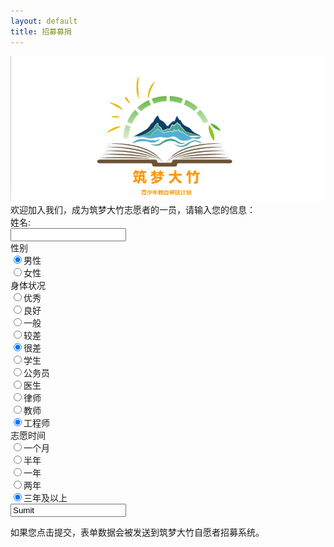 ```yaml
---
layout: default
title: 招募募捐
---
```


<body>
<div class="logo">
			<img src="images/Logo1.png">
		</div>
		欢迎加入我们，成为筑梦大竹志愿者的一员，请输入您的信息：
		<form>
 姓名:<br>
<input type="text" name="姓名">
<br>
</form>
性别
<form>
<input type="radio" name="性别" value="男性" checked>男性
<br>
<input type="radio" name="性别" value="女性">女性
</form> 
身体状况
<form>
<input type="radio" name="身体状况" value="优秀" checked>优秀
<br>
<input type="radio" name="身体状况" value="良好" checked>良好
<br>
<input type="radio" name="身体状况" value="一般" checked>一般
<br>
<input type="radio" name="身体状况" value="较差" checked>较差
<br>
<input type="radio" name="身体状况" value="很差" checked>很差
</form>
<form>
<input type="radio" name="职业" value="学生" checked>学生
<br>
<input type="radio" name="职业" value="公务员" checked>公务员
<br>
<input type="radio" name="职业" value="医生" checked>医生
<br>
<input type="radio" name="职业" value="律师" checked>律师
<br>
<input type="radio" name="职业" value="教师" checked>教师
<br>
<input type="radio" name="职业" value="工程师" checked>工程师
</body>
</form>
志愿时间
<form>
<input type="radio" name="志愿时间" value="一个月" checked>一个月
<br>
<input type="radio" name="志愿时间" value="半年" checked>半年
<br>
<input type="radio" name="志愿时间" value="一年" checked>一年
<br>
<input type="radio" name="志愿时间" value="两年" checked>两年
<br>
<input type="radio" name="志愿时间" value="三年及以上" checked>三年及以上
</form>
<form action="/demo/demo_form.asp">
<input type="Sumit" value="Sumit">
</form> 

<p>如果您点击提交，表单数据会被发送到筑梦大竹自愿者招募系统。</p>
</body>



